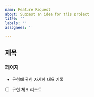 ```yaml
---
name: Feature Request
about: Suggest an idea for this project
title: ''
labels: ''
assignees: ''

---
```


## 제목
### 페이지
- 구현에 관한 자세한 내용 기록
- [ ] 구현 체크 리스트
